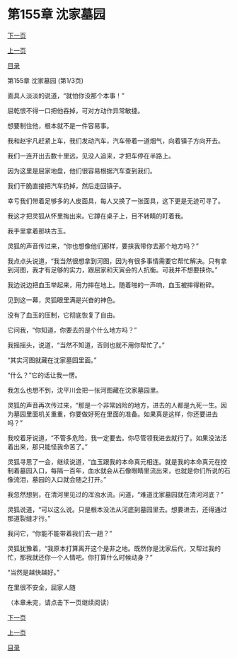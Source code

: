 <h1>第155章    沈家墓园</h1>
            <div><p><a href="./0463_%E7%AC%AC155%E7%AB%A0_%E6%B2%88%E5%AE%B6%E5%A2%93%E5%9B%AD.md">下一页</a></p><p><a href="./0461_%E7%AC%AC154%E7%AB%A0_%E9%9D%A2%E5%85%B7%E4%BA%BA.md">上一页</a></p><p><a href="../">目录</a></p></div>
            <div><p>第155章    沈家墓园 (第1/3页)</p><p>面具人淡淡的说道，“就怕你没那个本事！”</p><p>屈乾恨不得一口把他吞掉，可对方动作异常敏捷。</p><p>想要制住他，根本就不是一件容易事。</p><p>我和赵宇凡赶紧上车，我们发动汽车，汽车带着一道烟气，向着镇子方向开去。</p><p>我们一连开出去数十里远，见没人追来，才把车停在半路上。</p><p>因为这里是屈家地盘，他们很容易根据汽车查到我们。</p><p>我们干脆直接把汽车扔掉，然后走回镇子。</p><p>幸亏我们带着足够多的人皮面具，每人又换了一张面具，这下更是无迹可寻了。</p><p>我这才把灵狐从怀里掏出来。它蹲在桌子上，目不转睛的盯着我。</p><p>我手里拿着那块古玉。</p><p>灵狐的声音传过来，“你也想像他们那样，要挟我带你去那个地方吗？”</p><p>我点点头说道，“我当然很想拿到河图，因为有很多事情需要它帮忙解决。只有拿到河图，我才有足够的实力，跟屈家和天寅会的人抗衡。可我并不想要挟你。”</p><p>我边说边把血玉举起来，用力摔在地上。随着啪的一声响，血玉被摔得粉碎。</p><p>见到这一幕，灵狐眼里满是兴奋的神色。</p><p>没有了血玉的压制，它彻底恢复了自由。</p><p>它问我，“你知道，你要去的是个什么地方吗？”</p><p>我摇摇头，说道，“当然不知道，否则也就不用你帮忙了。”</p><p>“其实河图就藏在沈家墓园里面。”</p><p>“什么？”它的话让我一愣。</p><p>我怎么也想不到，沈平川会把一张河图藏在沈家墓园里。</p><p>灵狐的声音再次传过来，“那是一个非常凶险的地方，进去的人都是九死一生。因为墓园里面机关重重，你要做好死在里面的准备。如果真是这样，你还要进去吗？”</p><p>我咬着牙说道，“不管多危险，我一定要去。你尽管领我进去就行了。如果没法活着出来，那只能怪我命苦了。”</p><p>灵狐寻思了一会，继续说道，“血玉跟我的本命真元相连。就是我的本命真元在控制着墓园入口，每隔一百年，血水就会从石像眼睛里流出来，也就是你们所说的石像流泪，墓园的入口就会随之打开。”</p><p>我忽然想到，在清河里见过的浑浊水流。问道，“难道沈家墓园就在清河河底？”</p><p>灵狐说道，“可以这么说。只是根本没法从河底到墓园里去。想要进去，还得通过那道裂缝才行。”</p><p>我问它，“你能不能带着我们去一趟？”</p><p>灵狐犹豫着，“我原本打算离开这个是非之地。既然你是沈家后代，又帮过我的忙，那我就还你一个人情吧。你打算什么时候动身？”</p><p>“当然是越快越好。”</p><p>在里很不安全，屈家人随</p><p>（本章未完，请点击下一页继续阅读）</p></div>
            <div><p><a href="./0463_%E7%AC%AC155%E7%AB%A0_%E6%B2%88%E5%AE%B6%E5%A2%93%E5%9B%AD.md">下一页</a></p><p><a href="./0461_%E7%AC%AC154%E7%AB%A0_%E9%9D%A2%E5%85%B7%E4%BA%BA.md">上一页</a></p><p><a href="../">目录</a></p></div>